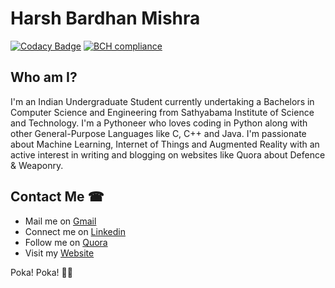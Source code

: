 # Harsh Bardhan Mishra 

[![Codacy Badge](https://api.codacy.com/project/badge/Grade/83250a1a417d46b79b5460e4b73a504c)](https://www.codacy.com/manual/HarshCasper/HarshCasper.github.io?utm_source=github.com&amp;utm_medium=referral&amp;utm_content=HarshCasper/HarshCasper.github.io&amp;utm_campaign=Badge_Grade)
[![BCH compliance](https://bettercodehub.com/edge/badge/HarshCasper/HarshCasper.github.io?branch=master)](https://bettercodehub.com/)

## Who am I? 

I'm an Indian Undergraduate Student currently undertaking a Bachelors in Computer Science and Engineering from Sathyabama 
Institute of Science and Technology. I'm a Pythoneer who loves coding in Python along with other General-Purpose Languages
like C, C++ and Java. I'm passionate about Machine Learning, Internet of Things and Augmented Reality with an active interest
in writing and blogging on websites like Quora about Defence & Weaponry. 
 
## Contact Me ☎
 - Mail me on [Gmail](mailto:erbeusgriffincasper@gmail.com)
 - Connect me on [Linkedin](https://www.linkedin.com/in/harsh-bardhan-mishra-b19990173)
 - Follow me on [Quora](https://www.quora.com/profile/Harsh-B-Mishra)
 - Visit my [Website](https://HarshCasper.github.io)
 
 Poka! Poka! ✌🏻 
